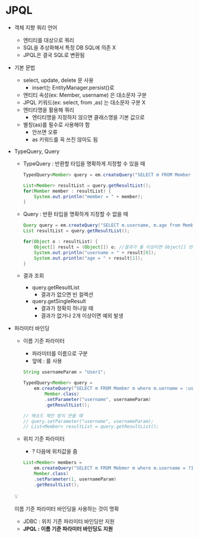# JPQL
- 객체 지향 쿼리 언어
    - 엔티티를 대상으로 쿼리
    - SQL을 추상화해서 특정 DB SQL에 의존 X
    - JPQL은 결국 SQL로 변환됨

- 기본 문법
    - select, update, delete 문 사용
        - insert는 EntityManager.persist()로
    - 엔티티 속성(ex: Member, username) 은 대소문자 구분
    - JPQL 키워드(ex: select, from ,as) 는 대소문자 구분 X
    - 엔티티명을 활용해 쿼리
        - 엔티티명을 지정하지 않으면 클래스명을 기본 값으로
    - 별칭(as)를 필수로 사용해야 함
        - 안쓰면 오류
        - as 키워드를 꼭 쓰진 않아도 됨

- TypeQuery, Query
    - TypeQuery : 반환할 타입을 명확하게 지정할 수 있을 때
        
        ```java
        TypedQuery<Member> query = em.createQuery("SELECT m FROM Member m", Member.class);
        
        List<Member> resultList = query.getResultList();
        for(Member member : resultList) {
        	System.out.println("member = " + member);
        }
        ```
        
    - Query : 반환 타입을 명확하게 지정할 수 없을 때
        
        ```java
        Query query = em.createQuery("SELECT m.username, m.age from Member m");
        List resultList = query.getResultList();
        
        for(Object o : resultList) {
        	Object[] result = (Object[]) o; //결과가 둘 이상이면 Object[] 반환
        	System.out.println("username = " + result[0]);
        	System.out.println("age = " + result[1]);
        }
        ```
        
    - 결과 조회
        - query.getResultList
            - 결과가 없으면 빈 컬렉션
        - query.getSingleResult
            - 결과가 정확히 하나일 때
            - 결과가 없거나 2개 이상이면 예외 발생

- 파라미터 바인딩
    - 이름 기준 파라미터
        - 파라미터를 이름으로 구분
        - 앞에 : 를 사용
        
        ```java
        String usernameParam = "User1";
        
        TypedQuery<Member> query = 
        	em.createQuery("SELECT m FROM Member m where m.uername = :username",
        		Member.class)
        		.setParameter("username", usernameParam)
        		.getResultList();
        
        // 메소드 체인 방식 안쓸 때
        // query.setParameter("username", usernameParam);
        // List<Member> resultList = query.getResultList();
        ```
        
    - 위치 기준 파라미터
        - ? 다음에 위치값을 줌
        
        ```java
        List<Member> members =
        	em.createQuery("SELECT m FROM Mebmer m where m.username = ?1",
        	Member.class)
        	.setParameter(1, usernameParam)
        	.getResultList();
        ```
        
    
    <aside>
    💡
    
    이름 기준 파라미터 바인딩을 사용하는 것이 명확
    
    </aside>
    
    - JDBC : 위치 기준 파라미터 바인딩만 지원
    - **JPQL : 이름 기준 파라미터 바인딩도 지원**
